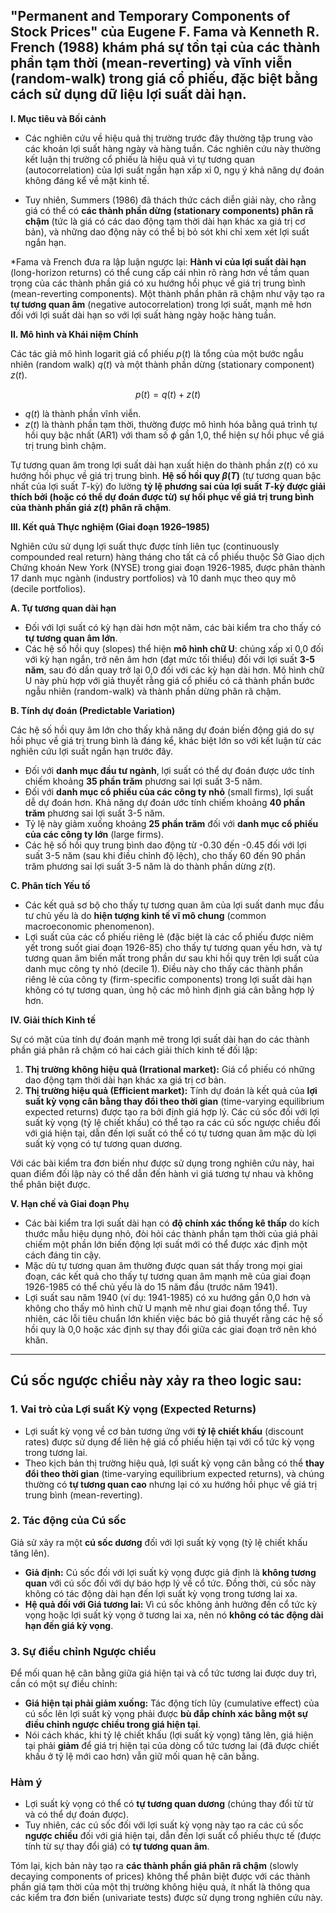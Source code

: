  "Permanent and Temporary Components of Stock Prices" của Eugene F. Fama và Kenneth R. French (1988) khám phá sự tồn tại của các thành phần tạm thời (mean-reverting) và vĩnh viễn (random-walk) trong giá cổ phiếu, đặc biệt bằng cách sử dụng dữ liệu lợi suất dài hạn.
---

**I. Mục tiêu và Bối cảnh**

* Các nghiên cứu về hiệu quả thị trường trước đây thường tập trung vào các khoản lợi suất hàng ngày và hàng tuần. Các nghiên cứu này thường kết luận thị trường cổ phiếu là hiệu quả vì tự tương quan (autocorrelation) của lợi suất ngắn hạn xấp xỉ 0, ngụ ý khả năng dự đoán không đáng kể về mặt kinh tế.

* Tuy nhiên, Summers (1986) đã thách thức cách diễn giải này, cho rằng giá có thể có **các thành phần dừng (stationary components) phân rã chậm** (tức là giá có các dao động tạm thời dài hạn khác xa giá trị cơ bản), và những dao động này có thể bị bỏ sót khi chỉ xem xét lợi suất ngắn hạn.

*Fama và French đưa ra lập luận ngược lại: **Hành vi của lợi suất dài hạn** (long-horizon returns) có thể cung cấp cái nhìn rõ ràng hơn về tầm quan trọng của các thành phần giá có xu hướng hồi phục về giá trị trung bình (mean-reverting components). Một thành phần phân rã chậm như vậy tạo ra **tự tương quan âm** (negative autocorrelation) trong lợi suất, mạnh mẽ hơn đối với lợi suất dài hạn so với lợi suất hàng ngày hoặc hàng tuần.

**II. Mô hình và Khái niệm Chính**

Các tác giả mô hình logarit giá cổ phiếu $p(t)$ là tổng của một bước ngẫu nhiên (random walk) $q(t)$ và một thành phần dừng (stationary component) $z(t)$.

$$p(t) = q(t) + z(t)$$

*   $q(t)$ là thành phần vĩnh viễn.
*   $z(t)$ là thành phần tạm thời, thường được mô hình hóa bằng quá trình tự hồi quy bậc nhất (AR1) với tham số $\phi$ gần 1,0, thể hiện sự hồi phục về giá trị trung bình chậm.

Tự tương quan âm trong lợi suất dài hạn xuất hiện do thành phần $z(t)$ có xu hướng hồi phục về giá trị trung bình. **Hệ số hồi quy $\beta(T)$** (tự tương quan bậc nhất của lợi suất $T$-kỳ) đo lường **tỷ lệ phương sai của lợi suất $T$-kỳ được giải thích bởi (hoặc có thể dự đoán được từ) sự hồi phục về giá trị trung bình của thành phần giá $z(t)$ phân rã chậm**.

**III. Kết quả Thực nghiệm (Giai đoạn 1926–1985)**

Nghiên cứu sử dụng lợi suất thực được tính liên tục (continuously compounded real return) hàng tháng cho tất cả cổ phiếu thuộc Sở Giao dịch Chứng khoán New York (NYSE) trong giai đoạn 1926-1985, được phân thành 17 danh mục ngành (industry portfolios) và 10 danh mục theo quy mô (decile portfolios).

**A. Tự tương quan dài hạn**

*   Đối với lợi suất có kỳ hạn dài hơn một năm, các bài kiểm tra cho thấy có **tự tương quan âm lớn**.
*   Các hệ số hồi quy (slopes) thể hiện **mô hình chữ U**: chúng xấp xỉ 0,0 đối với kỳ hạn ngắn, trở nên âm hơn (đạt mức tối thiểu) đối với lợi suất **3-5 năm**, sau đó dần quay trở lại 0,0 đối với các kỳ hạn dài hơn. Mô hình chữ U này phù hợp với giả thuyết rằng giá cổ phiếu có cả thành phần bước ngẫu nhiên (random-walk) và thành phần dừng phân rã chậm.

**B. Tính dự đoán (Predictable Variation)**

Các hệ số hồi quy âm lớn cho thấy khả năng dự đoán biến động giá do sự hồi phục về giá trị trung bình là đáng kể, khác biệt lớn so với kết luận từ các nghiên cứu lợi suất ngắn hạn trước đây.

*   Đối với **danh mục đầu tư ngành**, lợi suất có thể dự đoán được ước tính chiếm khoảng **35 phần trăm** phương sai lợi suất 3-5 năm.
*   Đối với **danh mục cổ phiếu của các công ty nhỏ** (small firms), lợi suất dễ dự đoán hơn. Khả năng dự đoán ước tính chiếm khoảng **40 phần trăm** phương sai lợi suất 3-5 năm.
*   Tỷ lệ này giảm xuống khoảng **25 phần trăm** đối với **danh mục cổ phiếu của các công ty lớn** (large firms).
*   Các hệ số hồi quy trung bình dao động từ -0.30 đến -0.45 đối với lợi suất 3-5 năm (sau khi điều chỉnh độ lệch), cho thấy 60 đến 90 phần trăm phương sai lợi suất 3-5 năm là do thành phần dừng $z(t)$.

**C. Phân tích Yếu tố**

*   Các kết quả sơ bộ cho thấy tự tương quan âm của lợi suất danh mục đầu tư chủ yếu là do **hiện tượng kinh tế vĩ mô chung** (common macroeconomic phenomenon).
*   Lợi suất của các cổ phiếu riêng lẻ (đặc biệt là các cổ phiếu được niêm yết trong suốt giai đoạn 1926-85) cho thấy tự tương quan yếu hơn, và tự tương quan âm biến mất trong phần dư sau khi hồi quy trên lợi suất của danh mục công ty nhỏ (decile 1). Điều này cho thấy các thành phần riêng lẻ của công ty (firm-specific components) trong lợi suất dài hạn không có tự tương quan, ủng hộ các mô hình định giá cân bằng hợp lý hơn.

**IV. Giải thích Kinh tế**

Sự có mặt của tính dự đoán mạnh mẽ trong lợi suất dài hạn do các thành phần giá phân rã chậm có hai cách giải thích kinh tế đối lập:

1.  **Thị trường không hiệu quả (Irrational market):** Giá cổ phiếu có những dao động tạm thời dài hạn khác xa giá trị cơ bản.
2.  **Thị trường hiệu quả (Efficient market):** Tính dự đoán là kết quả của **lợi suất kỳ vọng cân bằng thay đổi theo thời gian** (time-varying equilibrium expected returns) được tạo ra bởi định giá hợp lý. Các cú sốc đối với lợi suất kỳ vọng (tỷ lệ chiết khấu) có thể tạo ra các cú sốc ngược chiều đối với giá hiện tại, dẫn đến lợi suất có thể có tự tương quan âm mặc dù lợi suất kỳ vọng có tự tương quan dương.

Với các bài kiểm tra đơn biến như được sử dụng trong nghiên cứu này, hai quan điểm đối lập này có thể dẫn đến hành vi giá tương tự nhau và không thể phân biệt được.

**V. Hạn chế và Giai đoạn Phụ**

*   Các bài kiểm tra lợi suất dài hạn có **độ chính xác thống kê thấp** do kích thước mẫu hiệu dụng nhỏ, đòi hỏi các thành phần tạm thời của giá phải chiếm một phần lớn biến động lợi suất mới có thể được xác định một cách đáng tin cậy.
*   Mặc dù tự tương quan âm thường được quan sát thấy trong mọi giai đoạn, các kết quả cho thấy tự tương quan âm mạnh mẽ của giai đoạn 1926-1985 có thể chủ yếu là do 15 năm đầu (trước năm 1941).
*   Lợi suất sau năm 1940 (ví dụ: 1941-1985) có xu hướng gần 0,0 hơn và không cho thấy mô hình chữ U mạnh mẽ như giai đoạn tổng thể. Tuy nhiên, các lỗi tiêu chuẩn lớn khiến việc bác bỏ giả thuyết rằng các hệ số hồi quy là 0,0 hoặc xác định sự thay đổi giữa các giai đoạn trở nên khó khăn.

---
 Cú sốc ngược chiều này xảy ra theo logic sau:
 ---

### 1. Vai trò của Lợi suất Kỳ vọng (Expected Returns)

*   Lợi suất kỳ vọng về cơ bản tương ứng với **tỷ lệ chiết khấu** (discount rates) được sử dụng để liên hệ giá cổ phiếu hiện tại với cổ tức kỳ vọng trong tương lai.
*   Theo kịch bản thị trường hiệu quả, lợi suất kỳ vọng cân bằng có thể **thay đổi theo thời gian** (time-varying equilibrium expected returns), và chúng thường có **tự tương quan cao** nhưng lại có xu hướng hồi phục về giá trị trung bình (mean-reverting).

### 2. Tác động của Cú sốc

Giả sử xảy ra một **cú sốc dương** đối với lợi suất kỳ vọng (tỷ lệ chiết khấu tăng lên).

*   **Giả định:** Cú sốc đối với lợi suất kỳ vọng được giả định là **không tương quan** với cú sốc đối với dự báo hợp lý về cổ tức. Đồng thời, cú sốc này không có tác động dài hạn đến lợi suất kỳ vọng trong tương lai xa.
*   **Hệ quả đối với Giá tương lai:** Vì cú sốc không ảnh hưởng đến cổ tức kỳ vọng hoặc lợi suất kỳ vọng ở tương lai xa, nên nó **không có tác động dài hạn đến giá kỳ vọng**.

### 3. Sự điều chỉnh Ngược chiều

Để mối quan hệ cân bằng giữa giá hiện tại và cổ tức tương lai được duy trì, cần có một sự điều chỉnh:

*   **Giá hiện tại phải giảm xuống:** Tác động tích lũy (cumulative effect) của cú sốc lên lợi suất kỳ vọng phải được **bù đắp chính xác bằng một sự điều chỉnh ngược chiều trong giá hiện tại**.
*   Nói cách khác, khi tỷ lệ chiết khấu (lợi suất kỳ vọng) tăng lên, giá hiện tại phải **giảm** để giá trị hiện tại của dòng cổ tức tương lai (đã được chiết khấu ở tỷ lệ mới cao hơn) vẫn giữ mối quan hệ cân bằng.

### Hàm ý

*   Lợi suất kỳ vọng có thể có **tự tương quan dương** (chúng thay đổi từ từ và có thể dự đoán được).
*   Tuy nhiên, các cú sốc đối với lợi suất kỳ vọng này tạo ra các cú sốc **ngược chiều** đối với giá hiện tại, dẫn đến lợi suất cổ phiếu thực tế (được tính từ sự thay đổi giá) có **tự tương quan âm**.

Tóm lại, kịch bản này tạo ra **các thành phần giá phân rã chậm** (slowly decaying components of prices) không thể phân biệt được với các thành phần giá tạm thời của một thị trường không hiệu quả, ít nhất là thông qua các kiểm tra đơn biến (univariate tests) được sử dụng trong nghiên cứu này.
